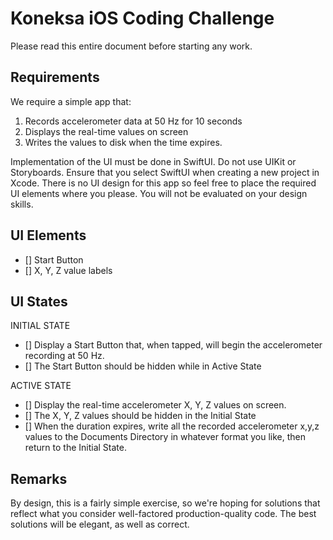 # Koneksa iOS Coding Challenge

Please read this entire document before starting any work.

## Requirements

We require a simple app that:
1. Records accelerometer data at 50 Hz for 10 seconds
1. Displays the real-time values on screen
1. Writes the values to disk when the time expires.

Implementation of the UI must be done in SwiftUI. Do not use UIKit or Storyboards. Ensure that you select SwiftUI
when creating a new project in Xcode.
There is no UI design for this app so feel free to place the required UI elements where you please. You will not be evaluated on your design skills.

## UI Elements
- [] Start Button
- [] X, Y, Z value labels

## UI States

INITIAL STATE 
- [] Display a Start Button that, when tapped, will begin the accelerometer recording at 50 Hz.
- [] The Start Button should be hidden while in Active State

ACTIVE STATE
- [] Display the real-time accelerometer X, Y, Z values on screen.
- [] The X, Y, Z values should be hidden in the Initial State
- [] When the duration expires, write all the recorded accelerometer x,y,z values to the Documents Directory in whatever format you like, then return to the Initial State.

## Remarks

By design, this is a fairly simple exercise, so we're hoping for solutions that reflect what you consider well-factored production-quality code. The best solutions will be elegant, as well as correct. 
